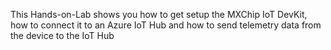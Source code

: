 This Hands-on-Lab shows you how to get setup the MXChip IoT DevKit, how to connect it to an Azure IoT Hub
and how to send telemetry data from the device to the IoT Hub 
